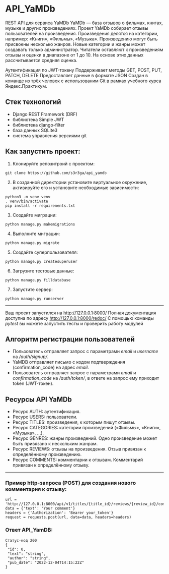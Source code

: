 # API_YaMDb
REST API для сервиса YaMDb
YaMDb — база отзывов о фильмах, книгах, музыке и других произведениях.
Проект YaMDb собирает отзывы пользователей на произведения. Произведения делятся на категории, например: «Книги», «Фильмы», «Музыка».
Произведению могут быть присвоены несколько жанров. Новые категории и жанры может создавать только администратор.
Читатели оставляют к произведениям отзывы и оценки в диапазоне от 1 до 10. 
На основе этих данных рассчитывается средняя оценка.

Аутентификация по JWT-токену
Поддерживает методы GET, POST, PUT, PATCH, DELETE
Предоставляет данные в формате JSON
Cоздан в команде из трёх человек с использованим Git в рамках учебного курса Яндекс.Практикум.

## Стек технологий
- Django REST Framework (DRF)
- библиотека Simple JWT
- библиотека django-filter
- база данных SQLite3
- система управления версиями git

## Как запустить проект:
1) Клонируйте репозитроий с проектом:
```
git clone https://github.com/s3r3ga/api_yamdb
```
2) В созданной директории установите виртуальное окружение, активируйте его и установите необходимые зависимости:
```
python3 -m venv venv
. venv/bin/activate
pip install -r requirements.txt
```
3) Создайте миграции:
```
python manage.py makemigrations
```
4) Выполните миграции:
```
python manage.py migrate
```
5) Cоздайте суперпользователя:
```
python manage.py createsuperuser
```
6) Загрузите тестовые данные:
```
python manage.py filldatabase
```
7) Запустите сервер:
```
python manage.py runserver
```
__________________________________
Ваш проект запустился на http://127.0.0.1:8000/
Полная документация доступна по адресу http://127.0.0.1:8000/redoc/
С помощью команды *pytest* вы можете запустить тесты и проверить работу модулей

## Алгоритм регистрации пользователей
- Пользователь отправляет запрос с параметрами *email* и *username* на */auth/signup/*.
- YaMDB отправляет письмо с кодом подтверждения (confirmation_code) на адрес *email*.
- Пользователь отправляет запрос с параметрами *email* и *confirmation_code* на */auth/token/*, в ответе на запрос ему приходит token (JWT-токен).

## Ресурсы API YaMDb
- Ресурс AUTH: аутентификация.
- Ресурс USERS: пользователи.
- Ресурс TITLES: произведения, к которым пишут отзывы.
- Ресурс CATEGORIES: категории произведений («Фильмы», «Книги», «Музыка», ...).
- Ресурс GENRES: жанры произведений. Одно произведение может быть привязано к нескольким жанрам.
- Ресурс REVIEWS: отзывы на произведения. Отзыв привязан к определённому произведению.
- Ресурс COMMENTS: комментарии к отзывам. Комментарий привязан к определённому отзыву.
______________________________________________________________________
### Пример http-запроса (POST) для создания нового комментария к отзыву:
```
url = 'http://127.0.0.1:8000/api/v1/titles/{title_id}/reviews/{review_id}/comments/'
data = {'text': 'Your comment'}
headers = {'Authorization': 'Bearer your_token'}
request = requests.post(url, data=data, headers=headers)
```
### Ответ API_YamDB:
```
Статус-код 200
{
 "id": 0,
 "text": "string",
 "author": "string",
 "pub_date": "2022-12-04T14:15:22Z"
}
```
